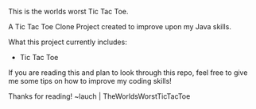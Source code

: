 This is the worlds worst Tic Tac Toe.

A Tic Tac Toe Clone Project created to improve upon my Java skills.

What this project currently includes:
-  Tic Tac Toe

If you are reading this and plan to look through this repo, 
feel free to give me some tips on how to improve my coding skills! 

Thanks for reading! ~lauch | TheWorldsWorstTicTacToe
